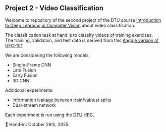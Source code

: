 ## Project 2 - Video Classification
Welcome to repository of the second project of the DTU course [Introduction to Deep Learning in Computer Vision](https://kurser.dtu.dk/course/2025-2026/02516?menulanguage=en) about video classification. 

The classification task at hand is to classify videos of training exercises. The training, validation, and test data is derived from this [Kaggle version of UFC-101](https://www.kaggle.com/datasets/matthewjansen/ucf101-action-recognition). 

We are considering the following models:
- Single-Frame CNN
- Late Fusion
- Early Fusion
- 3D CNN

Additional experiments:
- Information leakage between train/val/test splits
- Dual-stream network 

Each experiment is run using the [DTU HPC](https://www.hpc.dtu.dk/). 

📅 Hand-in: October 26th, 2025